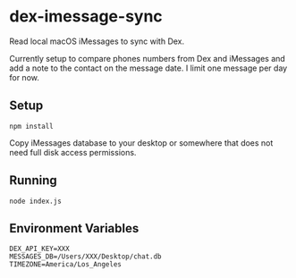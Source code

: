 # dex-imessage-sync

Read local macOS iMessages to sync with Dex.

Currently setup to compare phones numbers from Dex and iMessages and add a note to the contact on the message date. I limit one message per day for now.

## Setup

```
npm install
```

Copy iMessages database to your desktop or somewhere that does not need full disk access permissions.

## Running

```
node index.js
```

## Environment Variables

```
DEX_API_KEY=XXX
MESSAGES_DB=/Users/XXX/Desktop/chat.db
TIMEZONE=America/Los_Angeles
```
